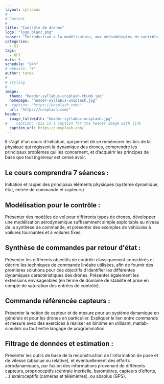 ```yaml
---
layout: syllabus
#
# Content
#
title: "Contrôle de drones"
logo: "logo_blanc.png"
teaser: "Introduction à la modélisation, aux méthodologies de contrôle et d'observateurs d'état de drones"
categories:
  - S1
tags:
  - OPT
ects: 3
schedule: "24h"
# website: "#"
author: tarek
#
# Styling
#
image:
  thumb: "header-syllabus-unsplash-thumb.jpg"
  homepage: "header-syllabus-unsplash.jpg"
#  caption: "https://unsplash.com/"
  url: "https://unsplash.com/"
header:
  image_fullwidth: "header-syllabus-unsplash.jpg"
#    caption: This is a caption for the header image with link
  caption_url: https://unsplash.com/
---
```

Il s'agit d'un cours d'initiation, qui permet de se remémorer les lois de la physique qui régissent la dynamique des drones, comprendre les principaux problèmes qui les concernent, et d’acquérir les principes de base que tout ingénieur est censé avoir.  

## Le cours comprendra 7 séances :

Initiation et rappel des principaux éléments physiques (système dynamique, état, entrée de commande et capteurs)

## Modélisation pour le contrôle :

Présenter des modèles de vol pour différents types de drones, développer une modélisation aérodynamique suffisamment simple exploitable au niveau de la synthèse de commande, et présenter des exemples de véhicules à voilures tournantes et à voilures fixes.

## Synthèse de commandes par retour d'état :

Présenter les différents objectifs de contrôle classiquement considérés et décrire les techniques de commande linéaire utilisées, afin de fournir des premières solutions pour ces objectifs d’identifier les différentes dynamiques caractéristiques des drones. Présenter également les extensions envisageables (en terme de domaine de stabilité et prise en compte de saturation des entrées de contrôle).

## Commande référencée capteurs :

Présenter la notion de capteur et de mesure pour un système dynamique en générale et pour les drones en particulier. Expliquer le lien entre commande et mesure avec des exercices à réaliser en binôme en utilisant, matlab-simulink ou tout entre langage de programmation.

## Filtrage de données et estimation :

Présenter les outils de base de la reconstruction de l'information de pose et de vitesse (absolue ou relative), et éventuellement des efforts aérodynamiques, par fusion des informations provenant de différents capteurs, proprioceptifs (centrale inertielle, baromètres, capteurs d’efforts, …) extéroceptifs (caméras et télémètres), ou absolus (GPS).
